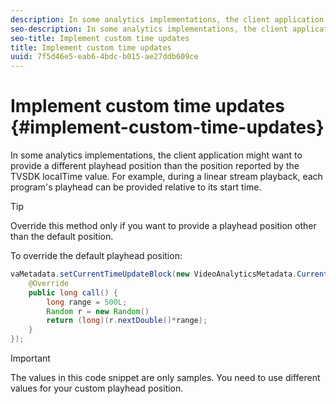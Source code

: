 ```yaml
---
description: In some analytics implementations, the client application might want to provide a different playhead position than the position reported by the TVSDK localTime value. For example, during a linear stream playback, each program's playhead can be provided relative to its start time.
seo-description: In some analytics implementations, the client application might want to provide a different playhead position than the position reported by the TVSDK localTime value. For example, during a linear stream playback, each program's playhead can be provided relative to its start time.
seo-title: Implement custom time updates
title: Implement custom time updates
uuid: 7f5d46e5-eab6-4bdc-b015-ae27ddb609ce
---
```


# Implement custom time updates {#implement-custom-time-updates}

In some analytics implementations, the client application might want to provide a different playhead position than the position reported by the TVSDK localTime value. For example, during a linear stream playback, each program's playhead can be provided relative to its start time.

>[!TIP]
>
>Override this method only if you want to provide a playhead position other than the default position.

   To override the default playhead position:

   ```java
   vaMetadata.setCurrentTimeUpdateBlock(new VideoAnalyticsMetadata.CurrentTimeUpdateBlock() { 
       @Override 
       public long call() { 
           long range = 500L; 
           Random r = new Random() 
           return (long)(r.nextDouble()*range); 
       } 
   });
   ```

   >[!IMPORTANT]
   >
   >The values in this code snippet are only samples. You need to use different values for your custom playhead position.